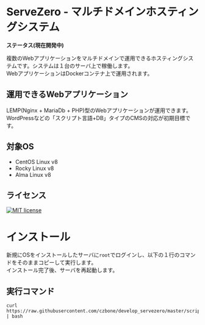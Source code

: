 # ServeZero - マルチドメインホスティングシステム

**ステータス(現在開発中)**

複数のWebアプリケーションをマルチドメインで運用できるホスティングシステムです。システムは１台のサーバ上で稼働します。  
WebアプリケーションはDockerコンテナ上で運用されます。

## 運用できるWebアプリケーション

LEMP(Nginx + MariaDb + PHP)型のWebアプリケーションが運用できます。  
WordPressなどの「スクリプト言語+DB」タイプのCMSの対応が初期目標です。

## 対象OS
- CentOS Linux v8
- Rocky Linux v8
- Alma Linux v8

## ライセンス

[![MIT license](https://img.shields.io/badge/License-MIT-blue.svg)](https://lbesson.mit-license.org/)

# インストール
新規にOSをインストールしたサーバに`root`でログインし、以下の１行のコマンドをそのままコピーして実行します。  
インストール完了後、サーバを再起動します。

## 実行コマンド
```
curl https://raw.githubusercontent.com/czbone/develop_servezero/master/script/build_env.sh | bash
```
